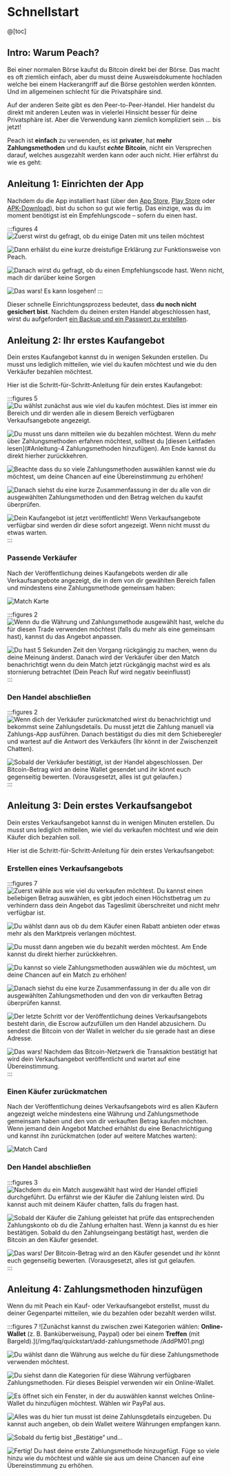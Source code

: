 # Schnellstart

@[toc]

## Intro: Warum Peach?

Bei einer normalen Börse kaufst du Bitcoin direkt bei der Börse. Das macht es oft ziemlich einfach, aber du musst deine Ausweisdokumente hochladen welche bei einem Hackerangriff auf die Börse gestohlen werden könnten. Und im allgemeinen schlecht für die Privatsphäre sind.

Auf der anderen Seite gibt es den Peer-to-Peer-Handel. Hier handelst du direkt mit anderen Leuten was in vielerlei Hinsicht besser für deine Privatsphäre ist. Aber die Verwendung kann ziemlich kompliziert sein … bis jetzt!

Peach ist **einfach** zu verwenden, es ist **privater**, hat **mehr Zahlungsmethoden** und du kaufst _**echte**_ **Bitcoin**, nicht ein Versprechen darauf, welches ausgezahlt werden kann oder auch nicht. Hier erfährst du wie es geht:

## Anleitung 1: Einrichten der App

Nachdem du die App installiert hast (über den [App Store]($iosUrl$), [Play Store]($androidUrl$) oder [APK-Download](/apk/)), bist du schon so gut wie fertig.
Das einzige, was du im moment benötigst ist ein Empfehlungscode – sofern du einen hast.

:::figures 4
![Zuerst wirst du gefragt, ob du einige Daten mit uns teilen möchtest](/img/faq/quickstart/onboarding/usage-data.png)

![Dann erhälst du eine kurze dreistufige Erklärung zur Funktionsweise von Peach.](/img/faq/quickstart/onboarding/1.png)

![Danach wirst du gefragt, ob du einen Empfehlungscode hast. Wenn nicht, mach dir darüber keine Sorgen](/img/faq/quickstart/onboarding/new.png)

![Das wars! Es kann losgehen!](/img/faq/quickstart/onboarding/created.png)
:::

Dieser schnelle Einrichtungsprozess bedeutet, dass **du noch nicht gesichert bist**. Nachdem du deinen ersten Handel abgeschlossen hast, wirst du aufgefordert [ein Backup und ein Passwort zu erstellen](/faq/account/#how-should-i-store-my-backup).

## Anleitung 2: Ihr erstes Kaufangebot

Dein erstes Kaufangebot kannst du in wenigen Sekunden erstellen. Du musst uns lediglich mitteilen, wie viel du kaufen möchtest und wie du den Verkäufer bezahlen möchtest.

Hier ist die Schritt-für-Schritt-Anleitung für dein erstes Kaufangebot:

:::figures 5
![Du wählst zunächst aus wie viel du kaufen möchtest. Dies ist immer ein Bereich und dir werden alle in diesem Bereich verfügbaren Verkaufsangebote angezeigt.](/img/faq/quickstart/buy/BuyStep1.png)

![Du musst uns dann mitteilen wie du bezahlen möchtest. Wenn du mehr über Zahlungsmethoden erfahren möchtest, solltest du [diesen Leitfaden lesen](#Anleitung-4 Zahlungsmethoden hinzufügen). Am Ende kannst du direkt hierher zurückkehren.](/img/faq/quickstart/buy/BuyStep2.png)

![Beachte dass du so viele Zahlungsmethoden auswählen kannst wie du möchtest, um deine Chancen auf eine Übereinstimmung zu erhöhen!](/img/faq/quickstart/buy/BuyStep3.png)

![Danach siehst du eine kurze Zusammenfassung in der du alle von dir ausgewählten Zahlungsmethoden und den Betrag welchen du kaufst überprüfen.](/img/faq/quickstart/buy/BuyStep4.png)

![Dein Kaufangebot ist jetzt veröffentlicht! Wenn Verkaufsangebote verfügbar sind werden dir diese sofort angezeigt. Wenn nicht musst du etwas warten.](/img/faq/quickstart/buy/BuyStep5.png)
:::

### Passende Verkäufer

Nach der Veröffentlichung deines Kaufangebots werden dir alle Verkaufsangebote angezeigt, die in dem von dir gewählten Bereich fallen und mindestens eine Zahlungsmethode gemeinsam haben:

![Match Karte](/img/faq/quickstart/buy/MatchCardExplainer.png)

:::figures 2
![Wenn du die Währung und Zahlungsmethode ausgewählt hast, welche du für diesen Trade verwenden möchtest (falls du mehr als eine gemeinsam hast), kannst du das Angebot anpassen.](/img/faq/quickstart/buy/BuyStep6.png)

![Du hast 5 Sekunden Zeit den Vorgang rückgängig zu machen, wenn du deine Meinung änderst.  Danach wird der Verkäufer über den Match benachrichtigt wenn du dein Match jetzt rückgängig machst wird es als stornierung betrachtet (Dein Peach Ruf wird negativ beeinflusst)](/img/faq/quickstart/buy/BuyStep7.png)
:::

### Den Handel abschließen

:::figures 2
![Wenn dich der Verkäufer zurückmatched wirst du benachrichtigt und bekommst seine Zahlungsdetails. Du musst jetzt die Zahlung manuell via Zahlungs-App ausführen. Danach bestätigst du dies mit dem Schieberegler und wartest auf die Antwort des Verkäufers (Ihr könnt in der Zwischenzeit Chatten).](/img/faq/quickstart/buy/BuyStep8.png)

![Sobald der Verkäufer bestätigt, ist der Handel abgeschlossen. Der Bitcoin-Betrag wird an deine Wallet gesendet und ihr könnt euch gegenseitig bewerten. (Vorausgesetzt, alles ist gut gelaufen.)](/img/faq/quickstart/buy/BuyStep9.png)
:::

## Anleitung 3: Dein erstes Verkaufsangebot

Dein erstes Verkaufsangebot kannst du in wenigen Minuten erstellen. Du musst uns lediglich mitteilen, wie viel du verkaufen möchtest und wie dein Käufer dich bezahlen soll.

Hier ist die Schritt-für-Schritt-Anleitung für dein erstes Verkaufsangebot:

### Erstellen eines Verkaufsangebots

:::figures 7
![Zuerst wähle aus wie viel du verkaufen möchtest. Du kannst einen beliebigen Betrag auswählen, es gibt jedoch einen Höchstbetrag um zu verhindern dass dein Angebot das Tageslimit überschreitet und nicht mehr verfügbar ist.](/img/faq/quickstart/sell/SellStep01.png)

![Du wählst dann aus ob du dem Käufer einen Rabatt anbieten oder etwas mehr als den Marktpreis verlangen möchtest.](/img/faq/quickstart/sell/SellStep02.png)

![Du musst dann angeben wie du bezahlt werden möchtest. Am Ende kannst du direkt hierher zurückkehren.](/img/faq/quickstart/sell/SellStep03.png)

![Du kannst so viele Zahlungsmethoden auswählen wie du möchtest, um deine Chancen auf ein Match zu erhöhen!](/img/faq/quickstart/sell/SellStep04.png)

![Danach siehst du eine kurze Zusammenfassung in der du alle von dir ausgewählten Zahlungsmethoden und den von dir verkauften Betrag überprüfen kannst.](/img/faq/quickstart/sell/SellStep05.png)

![Der letzte Schritt vor der Veröffentlichung deines Verkaufsangebots besteht darin, die Escrow aufzufüllen um den Handel abzusichern. Du sendest die Bitcoin von der Wallet in welcher du sie gerade hast an diese Adresse.](/img/faq/quickstart/sell/SellStep06.png)

![Das wars! Nachdem das Bitcoin-Netzwerk die Transaktion bestätigt hat wird dein Verkaufsangebot veröffentlicht und wartet auf eine Übereinstimmung.](/img/faq/quickstart/sell/SellStep07.png)
:::

### Einen Käufer zurückmatchen

Nach der Veröffentlichung deines Verkaufsangebots wird es allen Käufern angezeigt welche mindestens eine Währung und Zahlungsmethode gemeinsam haben und den von dir verkauften Betrag kaufen möchten. Wenn jemand dein Angebot Matched erhählst du eine Benachrichtigung und kannst ihn zurückmatchen (oder auf weitere Matches warten):

![Match Card](/img/faq/quickstart/sell/MatchCardExplainer.png)

### Den Handel abschließen

:::figures 3
![Nachdem du ein Match ausgewählt hast wird der Handel offiziell durchgeführt. Du erfährst wie der Käufer die Zahlung leisten wird. Du kannst auch mit deinem Käufer chatten, falls du fragen hast.](/img/faq/quickstart/sell/SellStep08.png)

![Sobald der Käufer die Zahlung geleistet hat prüfe das entsprechenden Zahlungskonto ob du die Zahlung erhalten hast. Wenn ja kannst du es hier bestätigen. Sobald du den Zahlungseingang bestätigt hast, werden die Bitcoin an den Käufer gesendet.](/img/faq/quickstart/sell/SellStep09.png)

![Das wars! Der Bitcoin-Betrag wird an den Käufer gesendet und ihr könnt euch gegenseitig bewerten. (Vorausgesetzt, alles ist gut gelaufen.](/img/faq/quickstart/sell/SellStep10.png)
:::

## Anleitung 4: Zahlungsmethoden hinzufügen

Wenn du mit Peach ein Kauf- oder Verkaufsangebot erstellst, musst du deiner Gegenpartei mitteilen, wie du bezahlen oder bezahlt werden willst.

:::figures 7
![Zunächst kannst du zwischen zwei Kategorien wählen: **Online-Wallet** (z. B. Banküberweisung, Paypal) oder bei einem **Treffen** (mit Bargeld).](/img/faq/quickstart/add-zahlungsmethode /AddPM01.png)

![ Du wählst dann die Währung aus welche du für diese Zahlungsmethode verwenden möchtest.](/img/faq/quickstart/add-zahlungsmethode/AddPM02.png)

![Du siehst dann die Kategorien für diese Währung verfügbaren Zahlungsmethoden. Für dieses Beispiel verwenden wir ein Online-Wallet.](/img/faq/quickstart/add-paid-method/AddPM03.png)

![Es öffnet sich ein Fenster, in der du auswählen kannst welches Online-Wallet du hinzufügen möchtest. Wählen wir PayPal aus.](/img/faq/quickstart/add-paid-method/AddPM04.png)

![Alles was du hier tun musst ist deine Zahlunsgdetails einzugeben. Du kannst auch angeben, ob dein Wallet weitere Währungen empfangen kann.](/img/faq/quickstart/add-paid-method/AddPM05.png)

![Sobald du fertig bist „Bestätige“ und…](/img/faq/quickstart/add-zahlungsmethode/AddPM06.png)

![Fertig! Du hast deine erste Zahlungsmethode hinzugefügt. Füge so viele hinzu wie du möchtest und wähle sie aus um deine Chancen auf eine Übereinstimmung zu erhöhen.](/img/faq/quickstart/add-paid-method/AddPM07.png)
